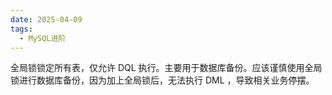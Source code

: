 ```yaml
---
date: 2025-04-09
tags:
  - MySQL进阶
---
```

全局锁锁定所有表，仅允许 DQL 执行。主要用于数据库备份。应该谨慎使用全局锁进行数据库备份，因为加上全局锁后，无法执行 DML ，导致相关业务停摆。